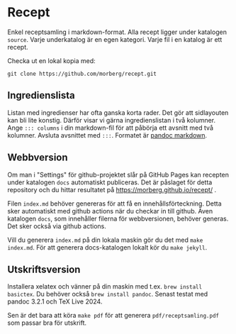 # Recept
Enkel receptsamling i markdown-format. Alla recept ligger under katalogen `source`. Varje
underkatalog är en egen kategori. Varje fil i en katalog är ett recept.

Checka ut en lokal kopia med:

    git clone https://github.com/morberg/recept.git


## Ingredienslista

Listan med ingredienser har ofta ganska korta rader. Det gör att sidlayouten kan bli lite
konstig. Därför visar vi gärna ingredienslistan i två kolumner. Ange
`::: columns` i din markdown-fil för att påbörja ett avsnitt med två kolumner. Avsluta
avsnittet med `:::`. Formatet är [pandoc
markdown](https://pandoc.org/MANUAL.html#pandocs-markdown).

## Webbversion
Om man i "Settings" för github-projektet slår på GitHub Pages kan recepten under katalogen
`docs` automatiskt publiceras. Det är påslaget för detta repository och du hittar
resultatet på https://morberg.github.io/recept/ .

Filen `index.md` behöver genereras för att få en innehållsförteckning. Detta sker
automatiskt med github actions när du checkar in till github. Även katalogen `docs`, som
innehåller filerna för webbversionen, behöver generas. Det sker också via github actions.

Vill du generera `index.md` på din lokala maskin gör du det med `make index.md`. För
att generera docs-katalogen lokalt kör du `make jekyll`.

## Utskriftsversion

Installera xelatex och vänner på din maskin med t.ex. `brew install basictex`. Du behöver
också `brew install pandoc`. Senast testat med pandoc 3.2.1 och TeX Live 2024.

Sen är det bara att köra `make pdf` för att generera `pdf/receptsamling.pdf` som passar
bra för utskrift.

